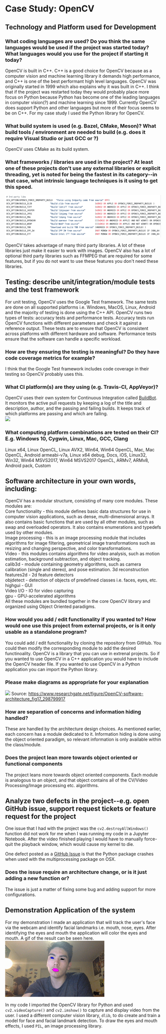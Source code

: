 # Case Study: OpenCV  
## Technology and Platform used for Development  
### What coding languages are used? Do you think the same languages would be used if the project was started today? What languages would you use for the project if starting it today?  

OpenCV is built in C++. C++ is a good choice for OpenCV because as a computer vision and machine learning library it demands high performance, and C++ is one of the best performant high level languages. OpenCV was originally started in 1999 which also explains why it was built in C++. I think that if the project was restarted today they would probably place more focus on Python because Python has become one of the leading languages in computer vision(?) and machine learning since 1999. Currently OpenCV does support Python and other languages but more of their focus seems to be on C++. For my case study I used the Python library for OpenCV.

### What build system is used (e.g. Bazel, CMake, Meson)? What build tools / environment are needed to build (e.g. does it require Visual Studio or just GCC or ?)  

OpenCV uses CMake as its build system.

### What frameworks / libraries are used in the project? At least one of these projects don’t use any external libraries or explicit threading, yet is noted for being the fastest in its category--in that case, what intrinsic language techniques is it using to get this speed.

![](dependencies.png)

OpenCV takes advantage of many third party libraries. A lot of these libraries just make it easier to work with images. OpenCV also has a lot of optional third party libraries such as FFMPEG that are required for some features, but if you do not want to use these features you don't need these libraries.

## Testing: describe unit/integration/module tests and the test framework
For unit testing, OpenCV uses the Google Test framework. The same tests are done on all supported platforms i.e. Windows, MacOS, Linux, Android and the majority of testing is done using the C++ API. OpenCV runs two types of tests: accuracy tests and performance tests. Accuracy tests run OpenCV functions with different parameters and check it against a reference output. These tests are to ensure that OpenCV is consistent across platforms with different hardware and software. Performance tests ensure that the software can handle a specific workload. 
### How are they ensuring the testing is meaningful? Do they have code coverage metrics for example?
I think that the Google Test framework includes code coverage in their testing so OpenCV probably uses this.
### What CI platform(s) are they using (e.g. Travis-CI, AppVeyor)?
OpenCV uses their own system for Continuous Integration called [BuildBot](http://pullrequest.opencv.org).  
It monitors the active pull requests by keeping a log of the title and description, author, and the passing and failing builds. It keeps track of which platforms are passing and which are failing.  
![](buildbot.png)
### What computing platform combinations are tested on their CI? E.g. Windows 10, Cygwin, Linux, Mac, GCC, Clang
Linux x64, Linux OpenCL, Linux AVX2, Win64, Win64 OpenCL, Mac, Mac OpenCL, Android armeabi-v7a, Linux x64 debug, Docs, iOS, Linux32, Win32, Win64 MSVS2017, Win64 MSVS2017 OpenCL, ARMv7, ARMv8, Android pack, Custom
## Software architecture in your own words, including:
OpenCV has a modular structure, consisting of many core modules. These modules are:  
Core functionality - this module defines basic data structures for use in computer vision applications, such as dense, multi-dimensional arrays. It also contains basic functions that are used by all other modules, such as swap and overloaded operators. It also contains enumerations and typedefs used by other modules.  
Image processing - this is an image processing module that includes algorithms for image filtering, geometrical image transformations such as resizing and changing perspective, and color transformations.  
Video - this modules contains algorithms for video analysis, such as motion estimation, background subtraction, and object tracking.  
calib3d - module containing geometry algorithms, such as camera calibration (single and stereo), and pose estimation. 3d reconstruction  
features2d - 2d feature detectors  
objdetect - detection of objects of predefined classes i.e. faces, eyes, etc.  
highgui - GUI  
Video I/O - IO for video capturing  
gpu - GPU-accelerated algorithms  
All these modules are bundled together in the core OpenCV library and organized using Object Oriented paradigms.  

### How would you add / edit functionality if you wanted to? How would one use this project from external projects, or is it only usable as a standalone program?
You could add / edit functionality by cloning the repository from GitHub. You could then modify the corresponding module to add the desired functinoality. OpenCV is a library that you can use in extrenal projects. So if you wanted to use OpenCV in a C++ application you would have to include the OpenCV header file. If you wanted to use OpenCV in a Python application you can import the Python library.  

### Please make diagrams as appropriate for your explanation
![](https://www.researchgate.net/profile/Saraju_Mohanty/publication/298799917/figure/fig17/AS:668711245606920@1536444593289/OpenCV-software-architecture.png)
Source: https://www.researchgate.net/figure/OpenCV-software-architecture_fig17_298799917  

### How are separation of concerns and information hiding handled?
These are handled by the architecture design choices. As mentioned earlier, each concern has a module dedicated to it. Information hiding is done using the object oriented paradigm, so relevant information is only available within the class/module.  

### Does the project lean more towards object oriented or functional components
The project leans more towards object oriented components. Each module is analogous to an object, and that object contains all of the CV/Video Processing/Image processing etc. algorithms.

## Analyze two defects in the project--e.g. open GitHub issue, support request tickets or feature request for the project
One issue that I had with the project was the `cv2.destroyAllWindows()` function did not work for me when I was running my code in a Jupyter Notebook. After the video finished playing I would have to manually force-quit the playback window, which would cause my kernel to die. 

One defect posted as a [GitHub Issue](https://github.com/opencv/opencv/issues/5150) is that the Python package crashes when used with the multiprocessing package on OSX. 
### Does the issue require an architecture change, or is it just adding a new function or?
The issue is just a matter of fixing some bug and adding support for more configurations.  

## Demonstration Application of the system
For my demonstration I made an application that will track the user's face via the webcam and identify facial landmarks i.e. mouth, nose, eyes. After identifying the eyes and mouth the application will color the eyes and mouth. A gif of the result can be seen here.  
![](output.gif)  

In my code I imported the OpenCV library for Python and used `cv2.videoCapture()` and `cv2.imshow()` to capture and display video from the user. I used a different computer vision library, `dlib`, to do create and train a model for face and facial landmark detection. To draw the eyes and mouth effects, I used `PIL`, an image processing library.
